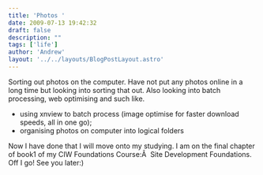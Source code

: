 ```yaml
---
title: 'Photos '
date: 2009-07-13 19:42:32
draft: false
description: ""
tags: ['life']
author: 'Andrew'
layout: '../../layouts/BlogPostLayout.astro'
---
```


Sorting out photos on the computer. Have not put any photos online in a long time but looking into sorting that out. Also looking into batch processing, web optimising and such like.

*   using xnview to batch process (image optimise for faster download speeds, all in one go);
*   organising photos on computer into logical folders

Now I have done that I will move onto my studying. I am on the final chapter of book1 of my CIW Foundations Course:Â  Site Development Foundations. Off I go! See you later:)
